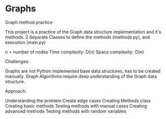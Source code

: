 # Graphs
Graph method practice

This project is a practice of the Graph data structure implementation and it's methods. 2 Separate Classes to define the methods (methods.py), and execution (main.py)

n = number of nodes Time complexity: O(n) Space complexity: O(n)

Challenges:

Graphs are not Python implemented base data structures, has to be created manually.
Graph Algorithms require deep understanding of the Graph data structure.

Approach:

Understanding the problem
Create edge cases
Creating Methods class
Creating basic methods
Testing methods with manual cases
Creating advanced methods
Testing methods with random variables
